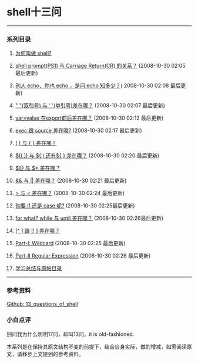 # shell十三问
---------------------

### 系列目录
1. [为何叫做 shell?][1]	
 
2. [shell prompt(PS1) 与 Carriage Return(CR) 的关系？][2] (2008-10-30 02:05 最后更新)
	
3. [別人 echo、你也 echo ，是问 echo 知多少？][3]( 2008-10-30 02:08 最后更新)	

4. [" "(双引号) 与 ' '(单引号)差在哪？][4]  (2008-10-30 02:07 最后更新)
	
5. [var=value 在export前后差在哪？][5] (2008-10-30 02:12 最后更新)

6. [exec 跟 source 差在哪?][6] (2008-10-30 02:17 最后更新)
  
7. [( ) 与 { } 差在哪？][7]
	
8. [\$(( )) 与 \$( ) 还有\${ } 差在哪？][8] (2008-10-30 02:20 最后更新)	

9. [\$@ 与 \$* 差在哪？][9]
	
10. [&& 与 || 差在哪？][10] (2008-10-30 02:21 最后更新)
	
11. [> 与 < 差在哪？][11] (2008-10-30 02:24 最后更新)
	
12. [你要 if 还是 case 呢?][12] (2008-10-30 02:25最后更新)
	
13. [for what? while 与 until 差在哪？][13] (2008-10-30 02:26最后更新)
	
14. [[^ ] 跟 [! ] 差在哪？][14]

15. [Part-I: Wildcard][14] (2008-10-30 02:25 最后更新)

16. [Part-II Regular Expression][15] (2008-10-30 02:26 最后更新)

17. [学习总结与原帖目录][16]
	
---------------------

[1]: command_shell/13_questions_of_shell/01_question_of_shell.md
[2]: command_shell/13_questions_of_shell/02_question_of_shell.md
[3]: command_shell/13_questions_of_shell/03_question_of_shell.md
[4]: command_shell/13_questions_of_shell/04_question_of_shell.md
[5]: command_shell/13_questions_of_shell/05_question_of_shell.md
[6]: command_shell/13_questions_of_shell/06_question_of_shell.md
[7]: command_shell/13_questions_of_shell/07_question_of_shell.md
[8]: command_shell/13_questions_of_shell/08_question_of_shell.md
[9]: command_shell/13_questions_of_shell/09_question_of_shell.md
[10]: command_shell/13_questions_of_shell/10_question_of_shell.md
[11]: command_shell/13_questions_of_shell/11_question_of_shell.md
[12]: command_shell/13_questions_of_shell/12_question_of_shell.md
[13]: command_shell/13_questions_of_shell/13_question_of_shell.md
[14]: command_shell/13_questions_of_shell/14_question_of_shell.md
[15]: command_shell/13_questions_of_shell/15_question_of_shell.md
[16]: command_shell/13_questions_of_shell/16_question_of_shell.md


### 参考资料
[Github: 13_questions_of_shell](https://github.com/wzb56/13_questions_of_shell)

### 小白点评
别问我为什么明明17问，却叫13问，it is old-fashioned.

本系列是在保持其原文结构不变的前提下，结合自身实际，做的增减，如需阅读原文，请移步上文提到的参考资料。

<!-- 
说明：

1. 欢迎大家补充/扩充问题。

2. 我接触电脑的中文名称时是在台湾，因此一些术语或与大陆不同，请自行转换。 

3. 我会不定时"逐题"说明(以 Linux 上的 bash 为环境)
	同时，也会在任何时候进行无预警的修改。请读者自行留意。

4. 本人于本系列所发表的任文章均可自由以电子格式(非印刷)引用、修改、转载，
	且不必注明出处(若能注明 CU 更佳)。当然，若有错漏或不当结果，本人也不负任何责任。

5. 若有人愿意整理成册且付印者，本人仅保留著作权，版权收益之 30% 須捐赠于 CU 论坛管理者，剩余不究。

---------
建议參考谈论:

1. shaoping0330 兄关于变量替换的补充：（链接在改版后已经失效）

2. shaoping0330 兄[关于 RE][16] 的说明:

3. 关于 nested subshell 的讨论:（链接在改版后已经失效）

4. [关于 IFS 的讨论][18]: 
	
---------

* 感谢 lkydeer 兄整理 [word/pdf 版本][19]方便大家参考：
	
[shell-mardown]: https://github.com/wzb56/13_questions_of_shell
[0]: http://bbs.chinaunix.net/thread-218853-1-1.html
[1]: http://bbs.chinaunix.net/forum.php?mod=viewthread&tid=218853&page=2#pid1454336
[2]: http://bbs.chinaunix.net/forum.php?mod=viewthread&tid=218853&page=2#pid1467910
[3]: http://bbs.chinaunix.net/viewthread.php?tid=218853&extra=&page=3#pid1482452
[4]: http://bbs.chinaunix.net/viewthread.php?tid=218853&extra=&page=4#pid1511745
[5]: http://bbs.chinaunix.net/viewthread.php?tid=218853&extra=&page=5#pid1544391
[6]: http://bbs.chinaunix.net/viewthread.php?tid=218853&extra=&page=6#pid1583329
[7]: http://bbs.chinaunix.net/viewthread.php?tid=218853&extra=&page=6#pid1595135
[8]: http://bbs.chinaunix.net/viewthread.php?tid=218853&extra=&page=7#pid1617953
[9]: http://bbs.chinaunix.net/viewthread.php?tid=218853&extra=&page=7#pid1628522
[10]: http://bbs.chinaunix.net/viewthread.php?tid=218853&extra=&page=7#pid1634118
[11]: http://bbs.chinaunix.net/viewthread.php?tid=218853&extra=&page=7#pid1636825
[12]: http://bbs.chinaunix.net/viewthread.php?tid=218853&extra=&page=8#pid1679488
[13]: http://bbs.chinaunix.net/viewthread.php?tid=218853&extra=&page=8#pid1692457
[14]: http://bbs.chinaunix.net/viewthread.php?tid=218853&extra=&page=16#pid2930144
[15]: http://bbs.chinaunix.net/viewthread.php?tid=218853&extra=&page=16#pid2934852
[16]: http://bbs.chinaunix.net/forum/viewtopic.php?t=393964
[18]: http://bbs.chinaunix.net/forum/viewtopic.php?t=512925
[19]: http://bbs.chinaunix.net/viewthread.php?tid=963890&extra=page%3D2
 -->











 















































